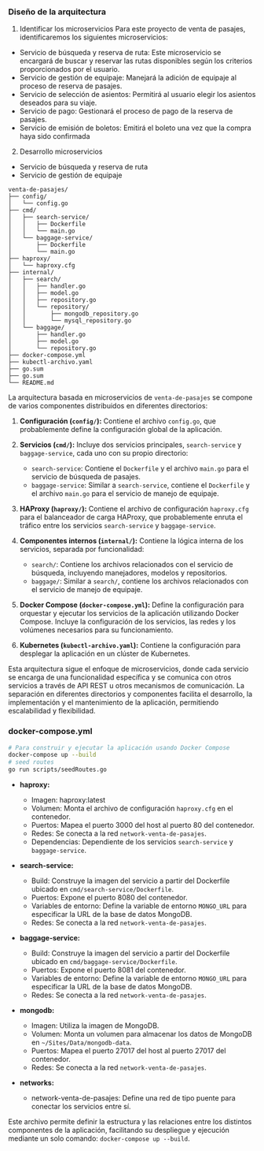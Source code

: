 ### Diseño de la arquitectura
1. Identificar los microservicios
Para este proyecto de venta de pasajes, identificaremos los siguientes microservicios:
* Servicio de búsqueda y reserva de ruta: 
    Este microservicio se encargará de buscar y reservar las rutas disponibles según los criterios proporcionados por el usuario.
* Servicio de gestión de equipaje: 
    Manejará la adición de equipaje al proceso de reserva de pasajes.
* Servicio de selección de asientos: 
    Permitirá al usuario elegir los asientos deseados para su viaje.
* Servicio de pago: 
    Gestionará el proceso de pago de la reserva de pasajes.
* Servicio de emisión de boletos: 
    Emitirá el boleto una vez que la compra haya sido confirmada

2. Desarrollo microservicios
*    Servicio de búsqueda y reserva de ruta
*    Servicio de gestión de equipaje

```
venta-de-pasajes/
├── config/
│   └── config.go
├── cmd/
│   ├── search-service/
│   │   ├── Dockerfile
│   │   └── main.go
│   └── baggage-service/
│       ├── Dockerfile
│       └── main.go
├── haproxy/
│   └── haproxy.cfg
├── internal/
│   ├── search/
│   │   ├── handler.go
│   │   ├── model.go
│   │   ├── repository.go
│   │   └── repository/
│   │       ├── mongodb_repository.go
│   │       └── mysql_repository.go
│   └── baggage/
│       ├── handler.go
│       ├── model.go
│       └── repository.go
├── docker-compose.yml
├── kubectl-archivo.yaml
├── go.sum
├── go.sum
└── README.md
```

La arquitectura basada en microservicios de `venta-de-pasajes` se compone de varios componentes distribuidos en diferentes directorios:

1. **Configuración (`config/`):** Contiene el archivo `config.go`, que probablemente define la configuración global de la aplicación.

2. **Servicios (`cmd/`):** Incluye dos servicios principales, `search-service` y `baggage-service`, cada uno con su propio directorio:
   - `search-service`: Contiene el `Dockerfile` y el archivo `main.go` para el servicio de búsqueda de pasajes.
   - `baggage-service`: Similar a `search-service`, contiene el `Dockerfile` y el archivo `main.go` para el servicio de manejo de equipaje.

3. **HAProxy (`haproxy/`):** Contiene el archivo de configuración `haproxy.cfg` para el balanceador de carga HAProxy, que probablemente enruta el tráfico entre los servicios `search-service` y `baggage-service`.

4. **Componentes internos (`internal/`):** Contiene la lógica interna de los servicios, separada por funcionalidad:
   - `search/`: Contiene los archivos relacionados con el servicio de búsqueda, incluyendo manejadores, modelos y repositorios.
   - `baggage/`: Similar a `search/`, contiene los archivos relacionados con el servicio de manejo de equipaje.

5. **Docker Compose (`docker-compose.yml`):** Define la configuración para orquestar y ejecutar los servicios de la aplicación utilizando Docker Compose. Incluye la configuración de los servicios, las redes y los volúmenes necesarios para su funcionamiento.

6. **Kubernetes (`kubectl-archivo.yaml`):** Contiene la configuración para desplegar la aplicación en un clúster de Kubernetes.

Esta arquitectura sigue el enfoque de microservicios, donde cada servicio se encarga de una funcionalidad específica y se comunica con otros servicios a través de API REST u otros mecanismos de comunicación. La separación en diferentes directorios y componentes facilita el desarrollo, la implementación y el mantenimiento de la aplicación, permitiendo escalabilidad y flexibilidad.


### docker-compose.yml
```bash
# Para construir y ejecutar la aplicación usando Docker Compose
docker-compose up --build
# seed routes
go run scripts/seedRoutes.go
```

- **haproxy:**  
  - Imagen: haproxy:latest
  - Volumen: Monta el archivo de configuración `haproxy.cfg` en el contenedor.
  - Puertos: Mapea el puerto 3000 del host al puerto 80 del contenedor.
  - Redes: Se conecta a la red `network-venta-de-pasajes`.
  - Dependencias: Dependiente de los servicios `search-service` y `baggage-service`.

- **search-service:**  
  - Build: Construye la imagen del servicio a partir del Dockerfile ubicado en `cmd/search-service/Dockerfile`.
  - Puertos: Expone el puerto 8080 del contenedor.
  - Variables de entorno: Define la variable de entorno `MONGO_URL` para especificar la URL de la base de datos MongoDB.
  - Redes: Se conecta a la red `network-venta-de-pasajes`.

- **baggage-service:**  
  - Build: Construye la imagen del servicio a partir del Dockerfile ubicado en `cmd/baggage-service/Dockerfile`.
  - Puertos: Expone el puerto 8081 del contenedor.
  - Variables de entorno: Define la variable de entorno `MONGO_URL` para especificar la URL de la base de datos MongoDB.
  - Redes: Se conecta a la red `network-venta-de-pasajes`.

- **mongodb:**  
  - Imagen: Utiliza la imagen de MongoDB.
  - Volumen: Monta un volumen para almacenar los datos de MongoDB en `~/Sites/Data/mongodb-data`.
  - Puertos: Mapea el puerto 27017 del host al puerto 27017 del contenedor.
  - Redes: Se conecta a la red `network-venta-de-pasajes`.

- **networks:**  
  - network-venta-de-pasajes: Define una red de tipo puente para conectar los servicios entre sí.

Este archivo permite definir la estructura y las relaciones entre los distintos componentes de la aplicación, facilitando su despliegue y ejecución mediante un solo comando: `docker-compose up --build`.



